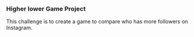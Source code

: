 ### Higher lower Game Project
This challenge is to create a game to compare who has more followers on Instagram.
